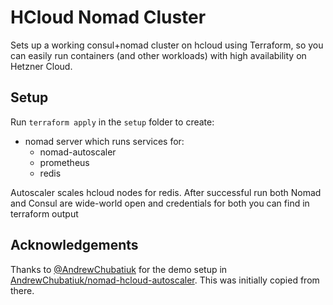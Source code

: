 # HCloud Nomad Cluster

Sets up a working consul+nomad cluster on hcloud using Terraform, so you can easily run containers
(and other workloads) with high availability on Hetzner Cloud.

## Setup

Run `terraform apply` in the `setup` folder to create:

- nomad server which runs services for:
  - nomad-autoscaler
  - prometheus
  - redis

Autoscaler scales hcloud nodes for redis. After successful run both Nomad and Consul are wide-world open and credentials for both you can find in terraform output

## Acknowledgements

Thanks to [@AndrewChubatiuk](https://github.com/AndrewChubatiuk) for the demo setup in [AndrewChubatiuk/nomad-hcloud-autoscaler](https://github.com/AndrewChubatiuk/nomad-hcloud-autoscaler/tree/main/demo).
This was initially copied from there.
